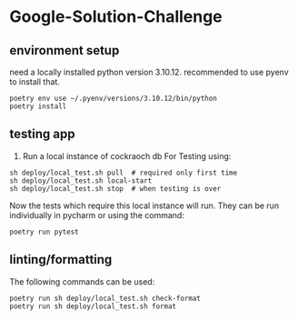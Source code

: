 # Google-Solution-Challenge

## environment setup

need a locally installed python version 3.10.12. recommended to use pyenv to install that.

```shell
poetry env use ~/.pyenv/versions/3.10.12/bin/python
poetry install
```

## testing app

1. Run a local instance of cockraoch db For Testing using:

```shell
sh deploy/local_test.sh pull  # required only first time
sh deploy/local_test.sh local-start
sh deploy/local_test.sh stop  # when testing is over
```

Now the tests which require this local instance will run. They can be run individually in pycharm or using the command:
```shell
poetry run pytest
```

## linting/formatting
The following commands can be used:

```shell
poetry run sh deploy/local_test.sh check-format
poetry run sh deploy/local_test.sh format
```
